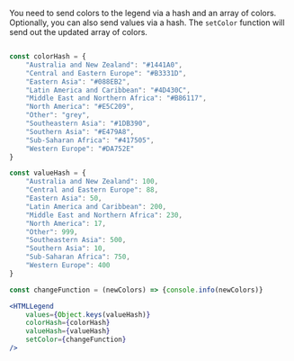 You need to send colors to the legend via a hash and an array of colors. Optionally, you can also send values via a hash. The `setColor` function will send out the updated array of colors.

```jsx

const colorHash = {
    "Australia and New Zealand": "#1441A0",
    "Central and Eastern Europe": "#B3331D",
    "Eastern Asia": "#088EB2",
    "Latin America and Caribbean": "#4D430C",
    "Middle East and Northern Africa": "#B86117",
    "North America": "#E5C209",
    "Other": "grey",
    "Southeastern Asia": "#1DB390",
    "Southern Asia": "#E479A8",
    "Sub-Saharan Africa": "#417505",
    "Western Europe": "#DA752E"
}

const valueHash = {
    "Australia and New Zealand": 100,
    "Central and Eastern Europe": 88,
    "Eastern Asia": 50,
    "Latin America and Caribbean": 200,
    "Middle East and Northern Africa": 230,
    "North America": 17,
    "Other": 999,
    "Southeastern Asia": 500,
    "Southern Asia": 10,
    "Sub-Saharan Africa": 750,
    "Western Europe": 400
}

const changeFunction = (newColors) => {console.info(newColors)}

<HTMLLegend
    values={Object.keys(valueHash)}
    colorHash={colorHash}
    valueHash={valueHash}
    setColor={changeFunction}
/>

```